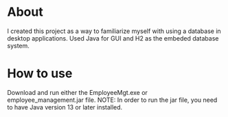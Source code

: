 # About
I created this project as a way to familiarize myself with using a database in desktop applications. Used Java for GUI and H2 as the embeded database system.
# How to use
Download and run either the EmployeeMgt.exe or employee_management.jar file. NOTE: In order to run the jar file, you need to have Java version 13 or later installed.
